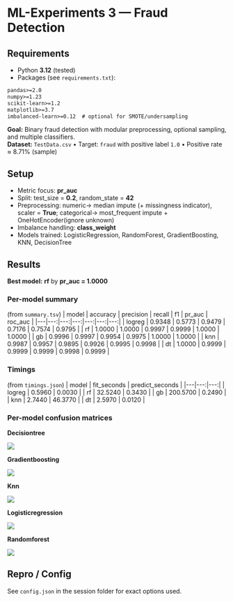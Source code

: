 # ML-Experiments 3 — Fraud Detection

## Requirements

- Python **3.12** (tested)
- Packages (see `requirements.txt`):

```txt
pandas>=2.0
numpy>=1.23
scikit-learn>=1.2
matplotlib>=3.7
imbalanced-learn>=0.12  # optional for SMOTE/undersampling
```


**Goal:** Binary fraud detection with modular preprocessing, optional sampling, and multiple classifiers.  
**Dataset:** `TestData.csv` • Target: `fraud` with positive label `1.0` • Positive rate ≈ 8.71% (sample)

## Setup
- Metric focus: **pr_auc**
- Split: test_size = **0.2**, random_state = **42**
- Preprocessing: numeric→ median impute (+ missingness indicator), scaler = **True**; categorical→ most_frequent impute + OneHotEncoder(ignore unknown)
- Imbalance handling: **class_weight**
- Models trained: LogisticRegression, RandomForest, GradientBoosting, KNN, DecisionTree

## Results
**Best model:** **rf** by **pr_auc = 1.0000**

### Per-model summary
(from `summary.tsv`)
| model | accuracy | precision | recall | f1 | pr_auc | roc_auc |
|---|---:|---:|---:|---:|---:|---:|
| logreg | 0.9348 | 0.5773 | 0.9479 | 0.7176 | 0.7574 | 0.9795 |
| rf | 1.0000 | 1.0000 | 0.9997 | 0.9999 | 1.0000 | 1.0000 |
| gb | 0.9996 | 0.9997 | 0.9954 | 0.9975 | 1.0000 | 1.0000 |
| knn | 0.9987 | 0.9957 | 0.9895 | 0.9926 | 0.9995 | 0.9998 |
| dt | 1.0000 | 0.9999 | 0.9999 | 0.9999 | 0.9998 | 0.9999 |

### Timings
(from `timings.json`)
| model | fit_seconds | predict_seconds |
|---|---:|---:|
| logreg | 0.5960 | 0.0030 |
| rf | 32.5240 | 0.3430 |
| gb | 200.5700 | 0.2490 |
| knn | 2.7440 | 46.3770 |
| dt | 2.5970 | 0.0120 |

### Per-model confusion matrices
**Decisiontree**

![](/assets/decisiontree_cm.png)

**Gradientboosting**

![](/assets/gradientboosting_cm.png)

**Knn**

![](/assets/knn_cm.png)

**Logisticregression**

![](/assets/logisticregression_cm.png)

**Randomforest**

![](/assets/randomforest_cm.png)

## Repro / Config
See `config.json` in the session folder for exact options used.